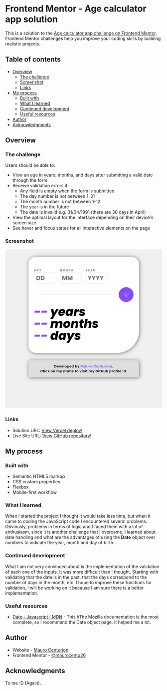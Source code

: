 # Frontend Mentor - Age calculator app solution

This is a solution to the [Age calculator app challenge on Frontend Mentor](https://www.frontendmentor.io/challenges/age-calculator-app-dF9DFFpj-Q). Frontend Mentor challenges help you improve your coding skills by building realistic projects. 

## Table of contents

- [Overview](#overview)
  - [The challenge](#the-challenge)
  - [Screenshot](#screenshot)
  - [Links](#links)
- [My process](#my-process)
  - [Built with](#built-with)
  - [What I learned](#what-i-learned)
  - [Continued development](#continued-development)
  - [Useful resources](#useful-resources)
- [Author](#author)
- [Acknowledgments](#acknowledgments)

## Overview

### The challenge

Users should be able to:

- View an age in years, months, and days after submitting a valid date through the form
- Receive validation errors if:
  - Any field is empty when the form is submitted
  - The day number is not between 1-31
  - The month number is not between 1-12
  - The year is in the future
  - The date is invalid e.g. 31/04/1991 (there are 30 days in April)
- View the optimal layout for the interface depending on their device's screen size
- See hover and focus states for all interactive elements on the page

### Screenshot

![](./screenshot.jpg)

### Links

- Solution URL: [View Vercel deploy!](https://age-calculator-app-final.vercel.app/)
- Live Site URL: [View GitHub repository!](https://github.com/maurocentu26/age-calculator-app)

## My process

### Built with

- Semantic HTML5 markup
- CSS custom properties
- Flexbox
- Mobile-first workflow

### What I learned

When I started the project I thought it would take less time, but when it came to coding the JavaScript code I encountered several problems.
Obviously, problems in terms of logic and I faced them with a lot of enthusiasm, since it is another challenge that I overcame.
I learned about date handling and what are the advantages of using the **Date** object over numbers to indicate the year, month and day of birth.

### Continued development

What I am not very convinced about is the implementation of the validation of each one of the inputs. It was more difficult than I thought.
Starting with validating that the date is in the past, that the days correspond to the number of days in the month, etc.
I hope to improve these functions for validation, I will be working on it because I am sure there is a better implementation.

### Useful resources

- [Date - Javascript | MDN](https://developer.mozilla.org/en-US/docs/Web/JavaScript/Reference/Global_Objects/Date) - This hThe Mozilla documentation is the most complete, so I recommend the Date object page. 
It helped me a lot.

## Author

- Website - [Mauro Centurion](https://github.com/maurocentu26)
- Frontend Mentor - [@maurocentu26](https://www.frontendmentor.io/profile/maurocentu26)

## Acknowledgments

To me :D (Again).